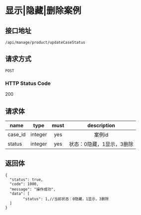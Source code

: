 # 显示|隐藏|删除案例

## 接口地址

`/api/manage/product/updateCaseStatus`

## 请求方式

`POST`

### HTTP Status Code

200

## 请求体

| name     | type     | must     | description |
|----------|:--------:|:--------:|:--------:|
| case_id   | integer   | yes     | 案例id |
| status   | integer   | yes     | 状态：0隐藏，1显示，3删除 |


## 返回体

```json5
{
  "status": true,
  "code": 1000,
  "message": "操作成功",
  "data": [
        "status": 1,//当前状态：0隐藏，1显示，3删除
  ]
}
``` 
